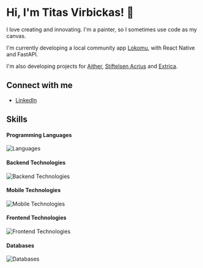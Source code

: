 # Hi, I'm Titas Virbickas! 👋

I love creating and innovating. I'm a painter, so I sometimes use code as my canvas.

I'm currently developing a local community app [Lokomu](https://github.com/lokomu), with React Native and FastAPI.

I'm also developing projects for [Aither](https://github.com/Aither-NO), [Stiftelsen Acrius](https://github.com/StiftelsenAcrius) and [Extrica](https://extrica.com/).

## Connect with me
- [LinkedIn](https://www.linkedin.com/in/titas-virbickas)

## Skills

#### Programming Languages
![Languages](https://skillicons.dev/icons?i=python,ts,java,kotlin)

#### Backend Technologies
![Backend Technologies](https://skillicons.dev/icons?i=fastapi,spring,docker)

#### Mobile Technologies
![Mobile Technologies](https://go-skill-icons.vercel.app/api/icons?i=reactnative,expo)

#### Frontend Technologies
![Frontend Technologies](https://skillicons.dev/icons?i=react,next,vue,tailwind)

#### Databases
![Databases](https://skillicons.dev/icons?i=postgres)

